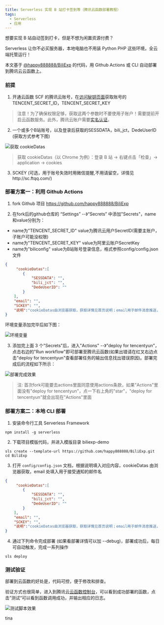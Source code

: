 ```yaml
---
title: Serverless 实现 B 站打卡签到等（腾讯云函数部署教程）
tags:
  - Serverless
  - 应用
---
```


想要实现 B 站自动签到打卡，但是不想为闲置资源付费？

Serverless 让你不必买服务器，本地电脑也不用装 Python PHP 这些环境，全云端托管运行！

本文基于 [@happy888888/BiliExp](https://github.com/happy888888/BiliExp) 的代码，用 Github Actions 或 CLI 自动部署到腾讯云云函数上。

### 前提

1. 开通云函数 SCF 的腾讯云账号，在[访问秘钥页面](https://console.cloud.tencent.com/cam/capi)获取账号的 TENCENT_SECRET_ID，TENCENT_SECRET_KEY
> 注意！为了确保权限足够，获取这两个参数时不要使用子账户！需要提前开启云函数服务。此外，腾讯云账户需要[实名认证](https://console.cloud.tencent.com/developer/auth)。

2. 一个或多个B站账号，以及登录后获取的SESSDATA，bili_jct，DedeUserID (获取方式参考下图)

![获取 cookieDatas](https://img.serverlesscloud.cn/2020929/1601397752235-bili-1.png)
> 获取 cookieDatas（以 Chrome 为例）：登录 B 站 -> 右键点击「检查」-> application -> cookies

3. SCKEY (可选，用于账号失效时用微信提醒,不用请留空，详情见http://sc.ftqq.com/)

### 部署方案一：利用 Github Actions

1. fork Github 项目 https://github.com/happy888888/BiliExp

2. 在fork后的github仓库的 “Settings” --》“Secrets” 中添加"Secrets"，name和value分别为：
- name为"TENCENT_SECRET_ID" value为腾讯云用户SecretID(需要主账户，子账户可能没权限)
- name为"TENCENT_SECRET_KEY" value为阿里云账户SecretKey
- name为"biliconfig" value为B站账号登录信息，格式参照config/config.json文件
```json
{
     "cookieDatas":[
		{
			"SESSDATA": "",
			"bili_jct": "",
			"DedeUserID": ""
		}
	],
	"email": "",
	"SCKEY": "",
	"说明":"cookieDatas由浏览器获取，获取详情见首页说明；email用于邮件消息推送，SCKEY用于微信消息推送，详情见http://sc.ftqq.com/，这两项不用请留空"
}
```
环境变量添加完毕后如下图：

![环境变量](https://img.serverlesscloud.cn/2020929/1601398724122-bili-4.png)

3. 添加完上面 3 个"Secrets"后，进入"Actions" --》"deploy for tencentyun"，点击右边的"Run workflow"即可部署至腾讯云函数(如果出错请在红叉右边点击"deploy for tencentyun"查看部署任务的输出信息找出错误原因)。部署完成后的流程如下所示：

![部署完成效果](https://img.serverlesscloud.cn/2020929/1601398661220-bili-2.png)

> 注: 首次fork可能要去actions里面同意使用actions条款，如果"Actions"里面没有"deploy for tencentyun"，点一下右上角的"star"，"deploy for tencentyun"就会出现在"Actions"里面

<!--more-->

### 部署方案二：本地 CLI 部署

1. 安装命令行工具 Serverless Framework
```
npm install -g serverless
```

2. 下载项目模版代码，并进入模版目录 biliexp-demo
```
sls create --template-url https://github.com/happy888888/BiliExp.git
cd BiliExp
```

3. 打开 `config/config.json` 文档，根据说明填入对应内容，cookieDatas 由浏览器获取，email 处填入用于接受通知的邮件名
```json
{
     "cookieDatas":[
		{
			"SESSDATA": "",
			"bili_jct": "",
			"DedeUserID": ""
		}
	],
	"email": "",
	"SCKEY": "",
	"说明":"cookieDatas由浏览器获取，获取详情见首页说明；email用于邮件消息推送，SCKEY用于微信消息推送，详情见http://sc.ftqq.com/，这两项不用请留空"
}
```

4. 通过下列命令完成部署 (如果看部署详情可以加 --debug)，部署成功后，每日可自动触发，完成一系列操作
```
sls deploy
```

### 测试验证

部署到云函数的好处是，代码可控，便于修改和排查。

验证方式也很简单，进入到腾讯云[云函数控制台](https://console.cloud.tencent.com/scf/list?rid=1&ns=default)，可以看到成功部署的函数，点击”测试“可以看到函数调用成功，并输出相应的日志。

![测试脚本效果](https://img.serverlesscloud.cn/2020929/1601397992356-bili-3.png)

tina

